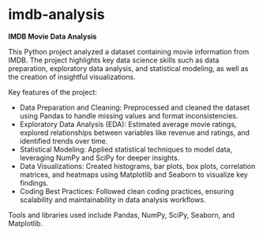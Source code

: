 # imdb-analysis
**IMDB Movie Data Analysis**

This Python project analyzed a dataset containing movie information from IMDB. The project highlights key data science skills such as data preparation, exploratory data analysis, and statistical modeling, as well as the creation of insightful visualizations.

Key features of the project:

- Data Preparation and Cleaning: Preprocessed and cleaned the dataset using Pandas to handle missing values and format inconsistencies.
- Exploratory Data Analysis (EDA): Estimated average movie ratings, explored relationships between variables like revenue and ratings, and identified trends over time.
- Statistical Modeling: Applied statistical techniques to model data, leveraging NumPy and SciPy for deeper insights.
- Data Visualizations: Created histograms, bar plots, box plots, correlation matrices, and heatmaps using Matplotlib and Seaborn to visualize key findings.
- Coding Best Practices: Followed clean coding practices, ensuring scalability and maintainability in data analysis workflows.

Tools and libraries used include Pandas, NumPy, SciPy, Seaborn, and Matplotlib.
